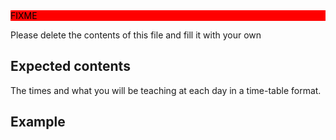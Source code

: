 <div style="background: red; color: black;">FIXME</div>

Please delete the contents of this file and fill it with your own

## Expected contents

The times and what you will be teaching at each day in a time-table format.

## Example
